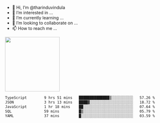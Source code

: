 - 👋 Hi, I’m @tharinduvindula
- 👀 I’m interested in ...
- 🌱 I’m currently learning ...
- 💞️ I’m looking to collaborate on ...
- 📫 How to reach me ...

<!---
tharinduvindula/tharinduvindula is a ✨ special ✨ repository because its `README.md` (this file) appears on your GitHub profile.
You can click the Preview link to take a look at your changes.
--->

<img height="180em" src="https://github-readme-stats.vercel.app/api?username=tharinduvindula&show_icons=true&hide_border=false&&count_private=true&include_all_commits=true" />


<!--START_SECTION:waka-->

```txt
TypeScript        9 hrs 51 mins   ██████████████▒░░░░░░░░░░   57.26 %
JSON              3 hrs 13 mins   ████▓░░░░░░░░░░░░░░░░░░░░   18.72 %
JavaScript        1 hr 18 mins    ██░░░░░░░░░░░░░░░░░░░░░░░   07.64 %
SQL               59 mins         █▒░░░░░░░░░░░░░░░░░░░░░░░   05.79 %
YAML              37 mins         █░░░░░░░░░░░░░░░░░░░░░░░░   03.59 %
```

<!--END_SECTION:waka-->
